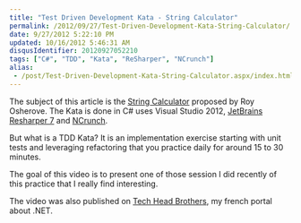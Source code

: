 ```yaml
---
title: "Test Driven Development Kata - String Calculator"
permalink: /2012/09/27/Test-Driven-Development-Kata-String-Calculator/
date: 9/27/2012 5:22:10 PM
updated: 10/16/2012 5:46:31 AM
disqusIdentifier: 20120927052210
tags: ["C#", "TDD", "Kata", "ReSharper", "NCrunch"]
alias:
 - /post/Test-Driven-Development-Kata-String-Calculator.aspx/index.html
---
```

The subject of this article is the [String Calculator](http://osherove.com/tdd-kata-1/) proposed by Roy Osherove. The Kata is done in C# uses Visual Studio 2012, [JetBrains Resharper 7](www.jetbrains.com/resharper/) and [NCrunch](http://ncrunch.net).

But what is a TDD Kata? It is an implementation exercise starting with unit tests and leveraging refactoring that you practice daily for around 15 to 30 minutes.
<!-- more -->

The goal of this video is to present one of those session I did recently of this practice that I really find interesting.
<?# Plyr video=79N60Wm0ntA /?>

The video was also published on [Tech Head Brothers](http://www.techheadbrothers.com/Articles.aspx/test-driven-development-kata-string-calculator), my french portal about .NET.
